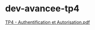 # dev-avancee-tp4
[TP4 - Authentification et Autorisation.pdf](https://github.com/Squard974/dev-avancee-tp4/files/14445677/TP4.-.Authentification.et.Autorisation.pdf)
